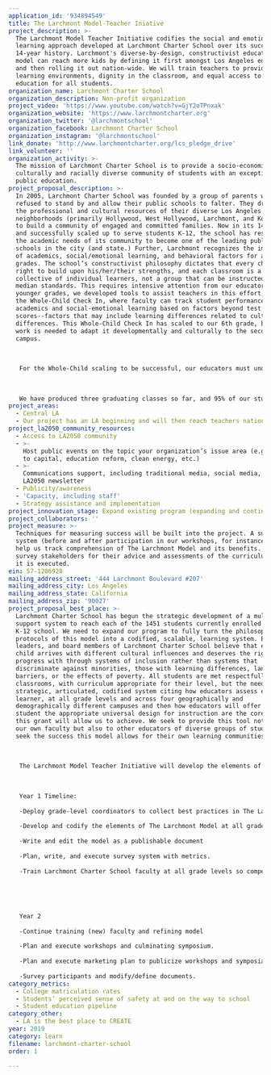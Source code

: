 ```yaml
---
application_id: '934894549'
title: The Larchmont Model-Teacher Iniative
project_description: >-
  The Larchmont Model Teacher Initiative codifies the social and emotional
  learning approach developed at Larchmont Charter School over its successful
  14-year history. Larchmont's diverse-by-design, constructivist educational
  model can reach more kids by defining it first amongst Los Angeles educators
  and then rolling it out nation-wide. We will train teachers to provide diverse
  learning environments, dignity in the classroom, and equal access to college
  education for all students.
organization_name: Larchmont Charter School
organization_description: Non-profit organization
project_video: 'https://www.youtube.com/watch?v=GjY2oTPnxak'
organization_website: 'https://www.larchmontcharter.org'
organization_twitter: '@larchmontschool'
organization_facebook: Larchmont Charter School
organization_instagram: '@larchmontschool'
link_donate: 'http://www.larchmontcharter.org/lcs_pledge_drive'
link_volunteer: ''
organization_activity: >-
  The mission of Larchmont Charter School is to provide a socio-economically,
  culturally and racially diverse community of students with an exceptional
  public education.
project_proposal_description: >-
  In 2005, Larchmont Charter School was founded by a group of parents who
  refused to stand by and allow their public schools to falter. They drew upon
  the professional and cultural resources of their diverse Los Angeles
  neighborhoods (primarily Hollywood, West Hollywood, Larchmont, and Koreatown)
  to build a community of engaged and committed families. Now in its 14th year,
  and successfully scaled up to serve students K-12, the school has responded to
  the academic needs of its community to become one of the leading public
  schools in the city (and state.) Further, Larchmont recognizes the importance
  of academics, social/emotional learning, and behavioral factors for all
  grades. The school’s constructivist philosophy dictates that every child has a
  right to build upon his/her/their strengths, and each classroom is a
  collective of individual learners, not a group that can be instructed to
  median standards. This requires intensive attention from our educators. In the
  younger grades, we developed tools to assist teachers in this effort, such as
  the Whole-Child Check In, where faculty can track student performance in
  academics and social-emotional learning based on factors beyond test
  scores--factors that may include learning differences related to cultural
  differences. This Whole-Child Check In has scaled to our 6th grade, but more
  work is needed to adapt it developmentally and culturally to the secondary
  campus.
   
   
   
   For the Whole-Child scaling to be successful, our educators must understand that their students’ cultural norms may be different from their own. We seek to educate our faculty about systemized classroom management plans and initiatives, such as eco-literacy and school-wide anti-bullying programs and then build and codify systems for our educators to be aware of how their own unconscious biases may create obstacles for equity in the classroom, and that their students’ awareness of such issues may vary widely.
   
   
   
   We have produced three graduating classes so far, and 95% of our students were accepted into college. Most of these students are the first in their families to attend college. We are inspired by the effectiveness of this model and the opportunities it allows our students.
project_areas:
  - Central LA
  - Our project has an LA beginning and will then reach teachers nationwide.
project_la2050_community_resources:
  - Access to LA2050 community
  - >-
    Host public events on the topic your organization’s issue area (e.g. access
    to capital, education reform, clean energy, etc.) 
  - >-
    Communications support, including traditional media, social media, and
    LA2050 newsletter
  - Publicity/awareness
  - 'Capacity, including staff'
  - Strategy assistance and implementation
project_innovation_stage: Expand existing program (expanding and continuing ongoing successful projects)
project_collaborators: ''
project_measure: >-
  Techniques for measuring success will be built into the project. A survey
  system (before and after participation in our workshops, for instance) will
  help us track comprehension of The Larchmont Model and its benefits. We also
  survey stakeholders for their advice and assessments of the curriculum before
  it is executed.
ein: 57-1206928
mailing_address_street: '444 Larchmont Boulevard #207'
mailing_address_city: Los Angeles
mailing_address_state: California
mailing_address_zip: '90027'
project_proposal_best_place: >-
  Larchmont Charter School has begun the strategic development of a multi-tier
  support system to reach each of the 1451 students currently enrolled in our
  K-12 school. We need to expand our program to fully turn the philosophy and
  protocols of this model into a codified, scalable, learning system. Educators,
  leaders, and board members of Larchmont Charter School believe that every
  child arrives with different cultural influences and deserves the right to
  progress with through systems of inclusion rather than systems that
  discriminate against minorities, those with learning differences, language
  barriers, or the effects of poverty. All students are met respectfully in our
  classrooms, with curriculum appropriate for their level, but the need for a
  strategic, articulated, codified system citing how educators assess each
  learner, at all grade levels and across four geographically and
  demographically different campuses and then how educators will offer each
  student the appropriate universal design for instruction are the core goals
  this grant will allow us to achieve. We seek to provide this tool not only to
  our own faculty but also to other educators of diverse groups of students who
  seek the success this model allows for their own learning communities.
   
   
   
   The Larchmont Model Teacher Initiative will develop the elements of the model and train current faculty. It will then further scale the model for success K-12. Once the model is fully documented, a plan to educate other teachers nationwide in how to implement the model will begin. We respectfully request funding from The Goldhirsh Foundation to embark on a 2-year plan to codify our system and educate as many teachers as possible, starting with those in Los Angeles. This plan allows both Larchmont Charter School and Los Angeles to be leaders in this field, and help define a progressive system of diverse-by-design education that succeeds, especially in assisting students from low-income families, students with learning differences and special needs, and English learners.
   
   
   
   Year 1 Timeline:
   
   -Deploy grade-level coordinators to collect best practices in The Larchmont Model (such as social and emotional training tools, eco-literacy, Whole-Child Check-in, and more.
   
   -Develop and codify the elements of The Larchmont Model at all grade levels
   
   -Write and edit the model as a publishable document
   
   -Plan, write, and execute survey system with metrics.
   
   -Train Larchmont Charter School faculty at all grade levels so competencies, expectations, and outcomes are clear.
   
   
   
   
   
   Year 2
   
   -Continue training (new) faculty and refining model
   
   -Plan and execute workshops and culminating symposium.
   
   -Plan and execute marketing plan to publicize workshops and symposia
   
   -Survey participants and modify/define documents.
category_metrics:
  - College matriculation rates
  - Students’ perceived sense of safety at and on the way to school
  - Student education pipeline
category_other:
  - LA is the best place to CREATE
year: 2019
category: learn
filename: larchmont-charter-school
order: 1

---
```

